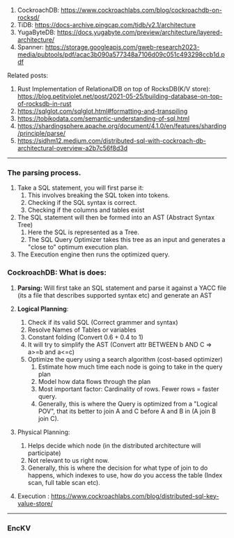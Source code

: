 

1) CockroachDB: https://www.cockroachlabs.com/blog/cockroachdb-on-rocksd/
2) TiDB: https://docs-archive.pingcap.com/tidb/v2.1/architecture
3) YugaByteDB: https://docs.yugabyte.com/preview/architecture/layered-architecture/
4) Spanner: https://storage.googleapis.com/gweb-research2023-media/pubtools/pdf/acac3b090a577348a7106d09c051c493298ccb1d.pdf


Related posts:
1) Rust Implementation of RelationalDB on top of RocksDB(K/V store): https://blog.petitviolet.net/post/2021-05-25/building-database-on-top-of-rocksdb-in-rust
2) https://sqlglot.com/sqlglot.html#formatting-and-transpiling
3) https://tobikodata.com/semantic-understanding-of-sql.html
4) https://shardingsphere.apache.org/document/4.1.0/en/features/sharding/principle/parse/
5) https://sidhm12.medium.com/distributed-sql-with-cockroach-db-architectural-overview-a2b7c56f8d3d

<hr>

### The parsing process. 

1) Take a SQL statement, you will first parse it: 
	1) This involves breaking the SQL token into tokens. 
	2) Checking if the SQL syntax is correct. 
	3) Checking if the columns and tables exist 
2) The SQL statement will then be formed into an AST (Abstract Syntax Tree)
	1) Here the SQL is represented as a Tree.
	2) The SQL Query Optimizer takes this tree as an input and generates a "close to" optimum execution plan. 
3) The Execution engine then runs the optimized query. 



### CockroachDB: What is does:


1) **Parsing:** Will first take an SQL statement and parse it against a YACC file (its a file that describes supported syntax etc) and generate an AST
2) **Logical Planning**: 
	1) Check if its valid SQL (Correct grammer and syntax)
	2) Resolve Names of Tables or variables 
	3) Constant folding (Convert $0.6+0.4$ to $1$)
	4) It will try to simplify the AST (Convert attr BETWEEN b AND C => a>=b and a<=c)
	5) Optimize the query using a search algorithm (cost-based optimizer)
		1) Estimate how much time each node is going to take in the query plan
		2) Model how data flows through the plan
		3) Most important factor: Cardinality of rows. Fewer rows = faster query. 
		4) Generally, this is where the Query is optimized from a "Logical POV", that its better to join A and C before A and B in (A join B join C). 
3) Physical Planning: 
	1) Helps decide which node (in the distributed architecture will participate)
	2) Not relevant to us right now. 
	3) Generally, this is where the decision for what type of join to do happens, which indexes to use, how do you access the table (Index scan, full table scan etc). 

4)  Execution : https://www.cockroachlabs.com/blog/distributed-sql-key-value-store/


<hr> 

### EncKV

